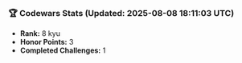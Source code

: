 ### 🏆 Codewars Stats (Updated: 2025-08-08 18:11:03 UTC)

- **Rank:** 8 kyu
- **Honor Points:** 3
- **Completed Challenges:** 1
